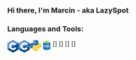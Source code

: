 ### Hi there, I'm Marcin - aka LazySpot

### Languages and Tools:

[<img align="left" alt="C" width="26px" src="/icons/C.png" />]
[<img align="left" alt="C++" width="26px" src="/icons/C++.png" />]
[<img align="left" alt="Python" width="26px" src="/icons/Python.png" />]
[<img align="left" alt="SQL" width="26px" src="/icons/SQL.png" />]

<br />
<br />

<!--
**lazyspot/lazyspot** is a ✨ _special_ ✨ repository because its `README.md` (this file) appears on your GitHub profile.

Here are some ideas to get you started:

- 🔭 I’m currently working on ...
- 🌱 I’m currently learning ...
- 👯 I’m looking to collaborate on ...
- 🤔 I’m looking for help with ...
- 💬 Ask me about ...
- 📫 How to reach me: ...
- 😄 Pronouns: ...
- ⚡ Fun fact: ...
-->

